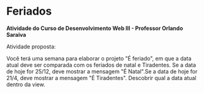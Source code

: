 # Feriados
<strong>Atividade do Curso de Desenvolvimento Web III - Professor Orlando Saraiva</strong>
<p>Atividade proposta:</p>
<p>Você terá uma semana para elaborar o projeto "É feriado", em que a data atual deve ser comparada com os feriados de natal e Tiradentes.
Se a data de hoje for 25/12, deve mostrar a mensagem "É Natal".Se a data de hoje for 21/4, deve mostrar a mensagem "É Tiradentes".
Descobrir qual a data atual dentro da view.</p>
